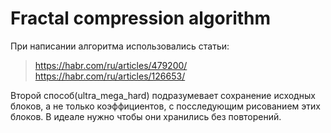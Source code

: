 # Fractal compression algorithm

При написании алгоритма использовались статьи:
>https://habr.com/ru/articles/479200/
>https://habr.com/ru/articles/126653/

Второй способ(ultra_mega_hard) подразумевает сохранение исходных блоков, а не только коэффициентов, с посследующим рисованием этих блоков. В идеале нужно чтобы они хранились без повторений.